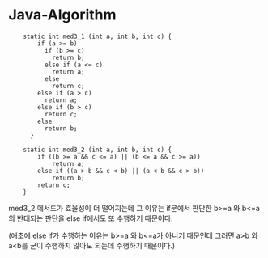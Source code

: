 # Java-Algorithm

```
    static int med3_1 (int a, int b, int c) {
        if (a >= b)
          if (b >= c)
            return b;
          else if (a <= c)
            return a;
          else
            return c;
        else if (a > c)
          return a;
        else if (b > c)
          return c;
        else
          return b;
      }
```
```
	static int med3_2 (int a, int b, int c) {
		if ((b >= a && c <= a) || (b <= a && c >= a))
			return a;
		else if ((a > b && c < b) || (a < b && c > b))
			return b;
		return c;
	}
```

med3_2 메서드가 효율성이 더 떨어지는데 그 이유는 if문에서 판단한 b>=a 와 b<=a 의 반대되는 판단을 
else if에서도 또 수행하기 때문이다.

(애초에 else if가 수행하는 이유는 b>=a 와 b<=a가 아니기 때문인데 그러면 a>b 와 a<b를 굳이 수행하지 않아도 되는데 수행하기 때문이다.)
